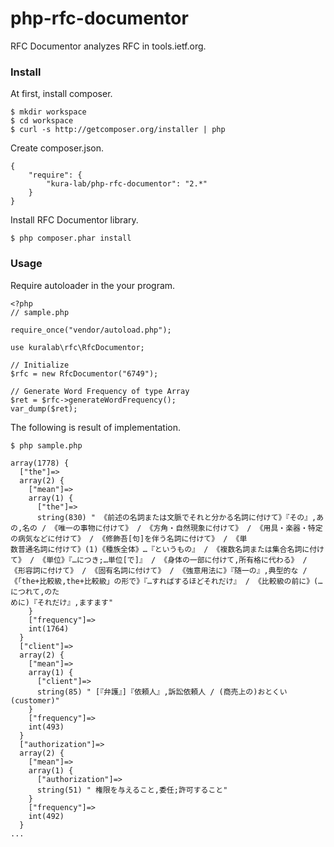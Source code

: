 # php-rfc-documentor
RFC Documentor analyzes RFC in tools.ietf.org.

### Install

At first, install composer.

```
$ mkdir workspace
$ cd workspace
$ curl -s http://getcomposer.org/installer | php
```

Create composer.json.

```
{
    "require": {
        "kura-lab/php-rfc-documentor": "2.*"
    }
}
```

Install RFC Documentor library.

```
$ php composer.phar install
```

### Usage

Require autoloader in the your program.

```
<?php
// sample.php

require_once("vendor/autoload.php");

use kuralab\rfc\RfcDocumentor;

// Initialize
$rfc = new RfcDocumentor("6749");

// Generate Word Frequency of type Array
$ret = $rfc->generateWordFrequency();
var_dump($ret);
```

The following is result of implementation.

```
$ php sample.php

array(1778) {
  ["the"]=>
  array(2) {
    ["mean"]=>
    array(1) {
      ["the"]=>
      string(830) " 《前述の名詞または文脈でそれと分かる名詞に付けて》『その』,あの,名の / 《唯一の事物に付けて》 / 《方角・自然現象に付けて》 / 《用具・楽器・特定の病気などに付けて》 / 《修飾吾[句]を伴う名詞に付けて》 / 《単
数普通名詞に付けて》(1)《種族全体》…『というもの』 / 《複数名詞または集合名詞に付けて》 / 《単位》『…につき;…単位[で]』 / 《身体の一部に付けて,所有格に代わる》 / 《形容詞に付けて》 / 《固有名詞に付けて》 / 《強意用法に》『随一の』,典型的な / 《「the+比較級,the+比較級」の形で》『…すればするほどそれだけ』 / 《比較級の前に》(…につれて,のた
めに)『それだけ』,ますます"
    }
    ["frequency"]=>
    int(1764)
  }
  ["client"]=>
  array(2) {
    ["mean"]=>
    array(1) {
      ["client"]=>
      string(85) " [『弁護』]『依頼人』,訴訟依頼人 / (商売上の)おとくい(customer)"
    }
    ["frequency"]=>
    int(493)
  }
  ["authorization"]=>
  array(2) {
    ["mean"]=>
    array(1) {
      ["authorization"]=>
      string(51) " 権限を与えること,委任;許可すること"
    }
    ["frequency"]=>
    int(492)
  }
...
```
